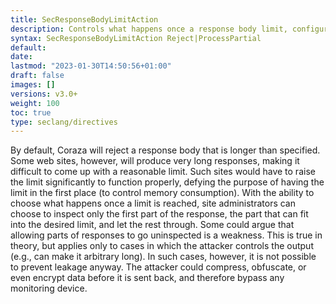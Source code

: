 ```yaml
---
title: SecResponseBodyLimitAction
description: Controls what happens once a response body limit, configured with `SecResponseBodyLimit`, is encountered.
syntax: SecResponseBodyLimitAction Reject|ProcessPartial
default: 
date: 
lastmod: "2023-01-30T14:50:56+01:00"
draft: false
images: []
versions: v3.0+
weight: 100
toc: true
type: seclang/directives
---
```

[//]: <> (This file is generated by tools/directivesgen. DO NOT EDIT.)
By default, Coraza will reject a response body that is longer than specified.
Some web sites, however, will produce very long responses, making it difficult
to come up with a reasonable limit. Such sites would have to raise the limit
significantly to function properly, defying the purpose of having the limit in
the first place (to control memory consumption). With the ability to choose what
happens once a limit is reached, site administrators can choose to inspect only
the first part of the response, the part that can fit into the desired limit, and
let the rest through. Some could argue that allowing parts of responses to go
uninspected is a weakness. This is true in theory, but applies only to cases in
which the attacker controls the output (e.g., can make it arbitrary long). In such
cases, however, it is not possible to prevent leakage anyway. The attacker could
compress, obfuscate, or even encrypt data before it is sent back, and therefore
bypass any monitoring device.

